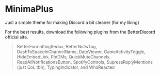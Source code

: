 # MinimaPlus
Just a simple theme for making Discord a bit cleaner (for my liking)

For the best results, download the following plugins from the BetterDiscord official site. 
> BetterFormattingRedux, BetterNsfwTag, DashToSpaceInChannelName, DateViewer, GameActivityToggle, HideEmbedLink, 
  PinDMs, QuickMuteChannels, ReadAllNotificationsButton, SpotifyControls, SupressReplyMentions (just QoL tbh), 
  TypingIndicator, and WhoReacted
